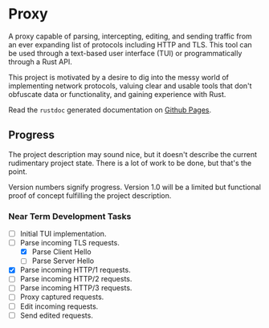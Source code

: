 # Proxy

A proxy capable of parsing, intercepting, editing, and sending traffic from an ever expanding list of protocols including HTTP and TLS. This tool can be used through a text-based user interface (TUI) or programmatically through a Rust API.

This project is motivated by a desire to dig into the messy world of implementing network protocols, valuing clear and usable tools that don't obfuscate data or functionality, and gaining experience with Rust.

Read the `rustdoc` generated documentation on [Github Pages](https://watsonkp.github.io/proxy/cli/index.html).

## Progress
The project description may sound nice, but it doesn't describe the current rudimentary project state. There is a lot of work to be done, but that's the point.

Version numbers signify progress. Version 1.0 will be a limited but functional proof of concept fulfilling the project description.

### Near Term Development Tasks
* [ ] Initial TUI implementation.
* [ ] Parse incoming TLS requests.
	* [x] Parse Client Hello
	* [ ] Parse Server Hello
* [x] Parse incoming HTTP/1 requests.
* [ ] Parse incoming HTTP/2 requests.
* [ ] Parse incoming HTTP/3 requests.
* [ ] Proxy captured requests.
* [ ] Edit incoming requests.
* [ ] Send edited requests.

